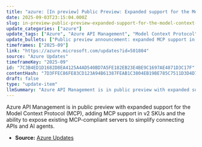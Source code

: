 ```yaml
---
title: "azure: [In preview] Public Preview: Expanded support for the Model Context Protocol (MCP) in Azure API Management"
date: 2025-09-03T23:15:04.000Z
slug: in-preview-public-preview-expanded-support-for-the-model-context-protocol-mcp-in-azure-api-management
update_categories: ["azure"]
update_tags: ["Azure", "Azure API Management", "Model Context Protocol", "MCP", "Public Preview", "v2 SKUs", "AI agents", "API integration"]
update_bullets: ["Public preview announcement: expanded MCP support in Azure API Management.", "Two new capabilities: MCP support in v2 SKUs, and the ability to expose existing MCP-compliant servers through API Management.", "Makes it easier to integrate APIs with AI agents by standardizing model context connectivity.", "Enables organizations to surface existing MCP-compliant servers without rehosting or major changes.", "Target users: teams building API-to-AI integrations and those using MCP-compliant server deployments."]
timeframes: ["2025-09"]
link: "https://azure.microsoft.com/updates?id=501804"
source: "Azure Updates"
timeframeKey: "2025-09"
id: "7C3B4ED1D1682D8EA4125A4AD540BD7A5FE182EB23E4BE9C1697AE4871D3C17F"
contentHash: "7D3FFEC86FE83CD123A94B61387FEAB1C3804EB19BE785C7511D3D4D7B3404DB"
draft: false
type: "update-item"
llmSummary: "Azure API Management is in public preview with expanded support for the Model Context Protocol (MCP), adding MCP support in v2 SKUs and the ability to expose existing MCP-compliant servers to simplify connecting APIs and AI agents."
---
```


Azure API Management is in public preview with expanded support for the Model Context Protocol (MCP), adding MCP support in v2 SKUs and the ability to expose existing MCP-compliant servers to simplify connecting APIs and AI agents.

- **Source:** [Azure Updates](https://azure.microsoft.com/updates?id=501804)
